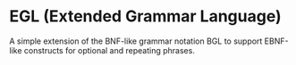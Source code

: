 # EGL (Extended Grammar Language)
A simple extension of the BNF-like grammar notation BGL to support EBNF-like constructs for optional and repeating phrases.